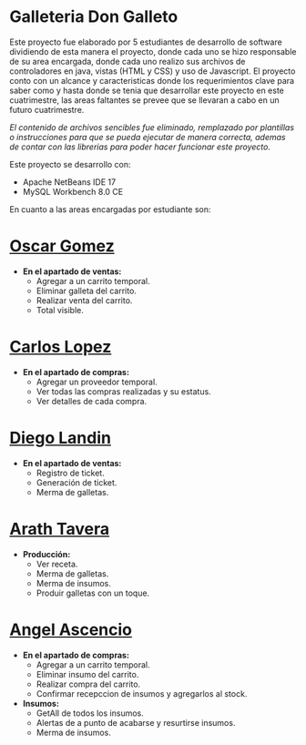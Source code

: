 # Galleteria Don Galleto

Este proyecto fue elaborado por 5 estudiantes de desarrollo de software dividiendo de esta manera el proyecto, donde cada uno se hizo responsable de su area encargada, donde cada uno realizo sus archivos de controladores en java, vistas (HTML y CSS) y uso de Javascript.
El proyecto conto con un alcance y caracteristicas donde los requerimientos clave para saber como y hasta donde se tenia que desarrollar este proyecto en este cuatrimestre, las areas faltantes se prevee que se llevaran a cabo en un futuro cuatrimestre.

*El contenido de archivos sencibles fue eliminado, remplazado por plantillas o instrucciones para que se pueda ejecutar de manera correcta, ademas de contar con las librerias para poder hacer funcionar este proyecto.*

Este proyecto se desarrollo con:
  *  Apache NetBeans IDE 17
  *  MySQL Workbench 8.0 CE

En cuanto a las areas encargadas por estudiante son:

# [Oscar Gomez](https://github.com/Oscar-Gomez-Luna)
  * **En el apartado de ventas:**
    * Agregar a un carrito temporal.
    * Eliminar galleta del carrito.
    * Realizar venta del carrito.
    * Total visible.

# [Carlos Lopez](https://github.com/IDGS-901-22002224)
  * **En el apartado de compras:**
    * Agregar un proveedor temporal.
    * Ver todas las compras realizadas y su estatus.
    * Ver detalles de cada compra.

# [Diego Landin](https://github.com/IDGS-901-22002343)
  * **En el apartado de ventas:**
    * Registro de ticket.
    * Generación de ticket.
    * Merma de galletas.

# [Arath Tavera](https://github.com/nombre-de-usuario)
  * **Producción:**
    * Ver receta.
    * Merma de galletas.
    * Merma de insumos.
    * Produir galletas con un toque.

# [Angel Ascencio](https://github.com/Angel-Ascencio)
  * **En el apartado de compras:**
      * Agregar a un carrito temporal.
      * Eliminar insumo del carrito.
      * Realizar compra del carrito.
      * Confirmar recepccion de insumos y agregarlos al stock.
  * **Insumos:**
      * GetAll de todos los insumos.
      * Alertas de a punto de acabarse y resurtirse insumos.
      * Merma de insumos.
